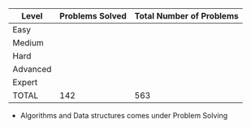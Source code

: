 |Level|Problems Solved|Total Number of Problems|
|-----|---------------|------------------------|
|Easy|
|Medium|
|Hard|
|Advanced|
|Expert|
|TOTAL|142|563|


- Algorithms and Data structures comes under Problem Solving
